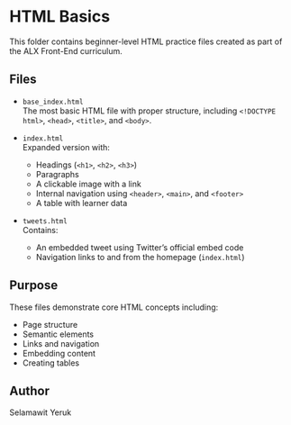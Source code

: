 # HTML Basics

This folder contains beginner-level HTML practice files created as part of the ALX Front-End curriculum.

## Files

- `base_index.html`  
  The most basic HTML file with proper structure, including `<!DOCTYPE html>`, `<head>`, `<title>`, and `<body>`.

- `index.html`  
  Expanded version with:
  - Headings (`<h1>`, `<h2>`, `<h3>`)
  - Paragraphs
  - A clickable image with a link
  - Internal navigation using `<header>`, `<main>`, and `<footer>`
  - A table with learner data

- `tweets.html`  
  Contains:
  - An embedded tweet using Twitter’s official embed code
  - Navigation links to and from the homepage (`index.html`)

## Purpose

These files demonstrate core HTML concepts including:
- Page structure
- Semantic elements
- Links and navigation
- Embedding content
- Creating tables

## Author

Selamawit Yeruk
